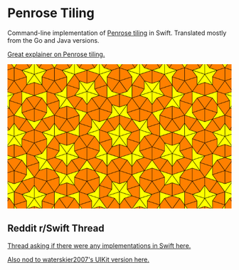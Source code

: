 #  Penrose Tiling

Command-line implementation of [Penrose tiling](https://rosettacode.org/wiki/Penrose_tiling) in Swift. Translated mostly from the Go and Java versions.

[Great explainer on Penrose tiling.](https://preshing.com/20110831/penrose-tiling-explained/)

![Example output](penrose_tiling.png)

## Reddit r/Swift Thread

[Thread asking if there were any implementations in Swift here.](https://www.reddit.com/r/swift/comments/kwdj38/does_anyone_know_if_swifts_version_of_penrose/)

[Also nod to waterskier2007's UIKit version here.](https://gist.github.com/waterskier2007/4584bdd4c0b2f3f90e765b9a50747e48)

